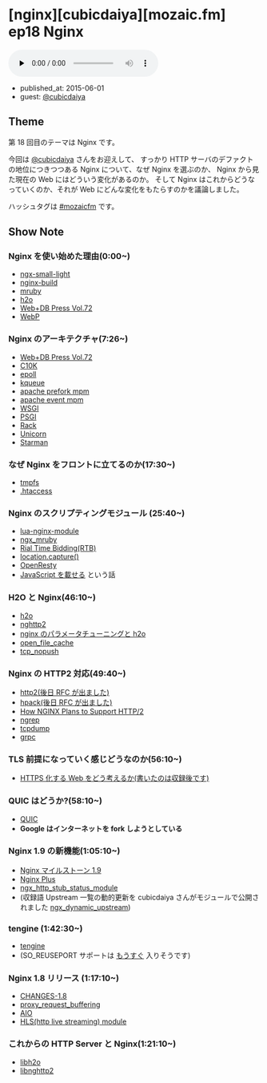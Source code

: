 # [nginx][cubicdaiya][mozaic.fm] ep18 Nginx

<audio preload="none" src="https://files.mozaic.fm/mozaic-ep18.mp3" controls></audio>

<ul class=info>
  <li>published_at: <time datetime=2015-06-01>2015-06-01</time>
  <li>guest: <a href=https://twitter.com/cubicdaiya>@cubicdaiya</a>
</ul>


## Theme

第 18 回目のテーマは Nginx です。

今回は [@cubicdaiya](https://twitter.com/cubicdaiya) さんをお迎えして、 すっかり HTTP サーバのデファクトの地位につきつつある Nginx について、なぜ Nginx を選ぶのか、 Nginx から見た現在の Web にはどういう変化があるのか。 そして Nginx はこれからどうなっていくのか、それが Web にどんな変化をもたらすのかを議論しました。

ハッシュタグは [#mozaicfm](https://twitter.com/search?q=mozaicfm&src=hash) です。


## Show Note

### Nginx を使い始めた理由(0:00~)

- [ngx-small-light](http://t.umblr.com/redirect?z=https%3A%2F%2Fgithub.com%2Fcubicdaiya%2Fngx_small_light&t=YzJmNDNkMGNlMGFiZTgzNjUwNmY2YWVmMGQ1NmY3M2U0NTI2NDE2MSx0UFVqYktDZw%3D%3D)
- [nginx-build](http://t.umblr.com/redirect?z=https%3A%2F%2Fgithub.com%2Fcubicdaiya%2Fnginx-build&t=YTYzYTJiNTliNGVlY2ZkM2RjNGRiZTAxOGRjODAwNTgwZDA3YmM3ZCx0UFVqYktDZw%3D%3D)
- [mruby](http://t.umblr.com/redirect?z=https%3A%2F%2Fgithub.com%2Fmruby%2Fmruby&t=Njg1NzUzYjBjMGU4M2Y0NTJmYTAxMmViOTk1NGQ4YjNlMDAwMzQ1Mix0UFVqYktDZw%3D%3D)
- [h2o](http://t.umblr.com/redirect?z=https%3A%2F%2Fh2o.examp1e.net&t=ZTgxNDBhMzJlYWI5NzZiOWZiMmNmNGRmY2RjYmJhODU0ZGFjMjk2Yyx0UFVqYktDZw%3D%3D)
- [Web+DB Press Vol.72](http://t.umblr.com/redirect?z=http%3A%2F%2Fgihyo.jp%2Fmagazine%2Fwdpress%2Farchive%2F2013%2Fvol72&t=ZDdjNmU0NTRlYTM1NGU0OGIxZTU2ZWU3MjVjZDIzOWUzODU5OWVjYSx0UFVqYktDZw%3D%3D)
- [WebP](http://t.umblr.com/redirect?z=https%3A%2F%2Fdevelopers.google.com%2Fspeed%2Fwebp%2F&t=ZGQwNjhiMWI2OTU3MjI1MTk4ZGY5ZTFjMzI5ZmRkMDgyNWEzY2Y1ZCx0UFVqYktDZw%3D%3D)


### Nginx のアーキテクチャ(7:26~)

- [Web+DB Press Vol.72](http://t.umblr.com/redirect?z=http%3A%2F%2Fgihyo.jp%2Fmagazine%2Fwdpress%2Farchive%2F2013%2Fvol72&t=ZDdjNmU0NTRlYTM1NGU0OGIxZTU2ZWU3MjVjZDIzOWUzODU5OWVjYSx0UFVqYktDZw%3D%3D)
- [C10K](http://t.umblr.com/redirect?z=http%3A%2F%2Fwww.hyuki.com%2Fyukiwiki%2Fwiki.cgi%3FTheC10kProblem&t=NGIzNWFhZmY2ZmI1NDNiNGRhNDI1ZDgwYWM1Y2Q0ZWQ0YjUyMWFmOSx0UFVqYktDZw%3D%3D)
- [epoll](http://t.umblr.com/redirect?z=http%3A%2F%2Fman7.org%2Flinux%2Fman-pages%2Fman7%2Fepoll.7.html&t=NzY4OGNjODI0MjcwODlhYTkwY2Y2NTdmNzc5MGNmOTQ3MGUxOGE2MCx0UFVqYktDZw%3D%3D)
- [kqueue](http://t.umblr.com/redirect?z=http%3A%2F%2F&t=Y2FhZGJkNWM4YTg2ZmJkYjQxMmYwZjRjZmQ2NmU5YWE0N2Q3NDMzYSx0UFVqYktDZw%3D%3D)
- [apache prefork mpm](http://t.umblr.com/redirect?z=http%3A%2F%2Fhttpd.apache.org%2Fdocs%2F2.4%2Fen%2Fmod%2Fprefork.html&t=YTdiZjMxYTM0ODIxYTlkOGM0NTM3ZDExMjUwZTIwYTdiOTM5MjQ5Myx0UFVqYktDZw%3D%3D)
- [apache event mpm](http://t.umblr.com/redirect?z=http%3A%2F%2Fhttpd.apache.org%2Fdocs%2F2.4%2Fen%2Fmod%2Fevent.html&t=ZjUwMGYwM2Y3MmMzYjU5NjA0MjVhMzI0ZmIzZTA2ZjlmODQyNTZjOSx0UFVqYktDZw%3D%3D)
- [WSGI](http://t.umblr.com/redirect?z=https%3A%2F%2Fwww.python.org%2Fdev%2Fpeps%2Fpep-0333%2F&t=N2IyMWZkZjU5OWIyODg4NDZiY2I1MzA5YWQxYTJhMDE1YjYwZGFhOCx0UFVqYktDZw%3D%3D)
- [PSGI](http://t.umblr.com/redirect?z=http%3A%2F%2Fplackperl.org%2F&t=MWRhOTE0ZmRhNTg2YTYzYzE0NWE1OGE2OThmYmQxN2RjMzg5NDczMyx0UFVqYktDZw%3D%3D)
- [Rack](http://t.umblr.com/redirect?z=http%3A%2F%2Frack.github.io%2F&t=MzlkZDdjZWFhMDYwOTNkYTZiZDJhNWNiOTBiMTMxODUxN2MxZjRjOCx0UFVqYktDZw%3D%3D)
- [Unicorn](http://t.umblr.com/redirect?z=http%3A%2F%2Funicorn.bogomips.org%2F&t=ZjNjN2YwM2YyNTlmMDZiNGIzZWEyMjQyNjAzZDlhNjZlNmY5ZDk0Zix0UFVqYktDZw%3D%3D)
- [Starman](http://t.umblr.com/redirect?z=http%3A%2F%2Fsearch.cpan.org%2F%7Emiyagawa%2FStarman-0.4013%2Flib%2FStarman.pm&t=MWRkMWI5MWVlNWI2MjY3MmQ0ZTliOTE1ZjllN2NlNWVhOGQ4NGM0MSx0UFVqYktDZw%3D%3D)


### なぜ Nginx をフロントに立てるのか(17:30~)

- [tmpfs](http://t.umblr.com/redirect?z=https%3A%2F%2Fwww.kernel.org%2Fdoc%2FDocumentation%2Ffilesystems%2Ftmpfs.txt&t=ZmQ5MmQ1MTZkMDRlNDE1ZjI3NGFlNDVmZWQ5ZTllZmQ4OTA3NTcwOSx0UFVqYktDZw%3D%3D)
- [.htaccess](http://t.umblr.com/redirect?z=https%3A%2F%2Fhttpd.apache.org%2Fdocs%2F2.4%2Fen%2Fhowto%2Fhtaccess.html&t=NGMwMGJlNGRmMGE3Y2VmZTk2ZGVhNDdlZjQ5ZTA0NWExZjJjYzg1Nyx0UFVqYktDZw%3D%3D)


### Nginx のスクリプティングモジュール (25:40~)

- [lua-nginx-module](http://t.umblr.com/redirect?z=https%3A%2F%2Fgithub.com%2Fopenresty%2Flua-nginx-module&t=OGM0OWI2Zjc1OWQzMTQwNjI0YzgyNGI0ODMzZjA5ZjljMjYxZTg2Yix0UFVqYktDZw%3D%3D)
- [ngx_mruby](http://t.umblr.com/redirect?z=https%3A%2F%2Fgithub.com%2Fmatsumoto-r%2Fngx_mruby&t=N2UzNjY4NzUwODhmZTcyNjcwMTZkNzQ2YTk0MjY3NWUxZmYwNTcyYSx0UFVqYktDZw%3D%3D)
- [Rial Time Bidding(RTB)](http://t.umblr.com/redirect?z=http%3A%2F%2Fen.wikipedia.org%2Fwiki%2FReal-time_bidding&t=OWRlNTQ0YmRiNjc4YjAyNDRjNTJlM2NmODg2ZTY1MjE5Mjg1Y2U1MCx0UFVqYktDZw%3D%3D)
- [location.capture()](http://t.umblr.com/redirect?z=http%3A%2F%2Fwiki.nginx.org%2FHttpLuaModule%23ngx.location.capture&t=ZDc3ODk0YTNkZDA0YmMwM2Q2ZTFkNTYxM2FkM2I4NjhiNzRjMzg0OCx0UFVqYktDZw%3D%3D)
- [OpenResty](http://t.umblr.com/redirect?z=http%3A%2F%2Fopenresty.org%2F&t=MzI5Yzc4NTUxNjAzNDFmZWRlOTJkNWRjMGMwNGUyZGFiYTI2MjYwMSx0UFVqYktDZw%3D%3D)
- [JavaScript を載せる](http://t.umblr.com/redirect?z=http%3A%2F%2Fnginx.com%2Fblog%2Fnginx-open-source-reflecting-back-and-looking-ahead%2F&t=Y2RkMjVmMzYyODg5ZmM2YTI0MmViYzljZmVmODA5ZGMxNWRlYTNmMSx0UFVqYktDZw%3D%3D) という話


### H2O と Nginx(46:10~)

- [h2o](http://t.umblr.com/redirect?z=https%3A%2F%2Fh2o.examp1e.net%2F&t=YmJmMTlmMzcyMTg1MTRiZTQ1M2M0ZTU1ZmZmOTE1YzM5ZjAzN2E1MSx0UFVqYktDZw%3D%3D)
- [nghttp2](http://t.umblr.com/redirect?z=https%3A%2F%2Fnghttp2.org%2F&t=MmQ5ZGNkYjgwOWUxMDg2YThlNTFhZjRkNTIxYmVmNjc4ZTBlNTlhNyx0UFVqYktDZw%3D%3D)
- [nginx のパラメータチューニングと h2o](http://t.umblr.com/redirect?z=http%3A%2F%2Fqiita.com%2Fcubicdaiya%2Fitems%2F235777dc401ec419b14e&t=YzhiZWFkNjhkN2NjOGU4ZWNjMmU2YWMyODg3MzRiMmM5ODE5YWYzNyx0UFVqYktDZw%3D%3D)
- [open_file_cache](http://t.umblr.com/redirect?z=http%3A%2F%2Fnginx.org%2Fen%2Fdocs%2Fhttp%2Fngx_http_core_module.html%23open_file_cache&t=OWQzMjNiYTE0ODEwMGMxOGVkZjU2OWI3MmQ2NzlmNTUwM2M5MmFkZCx0UFVqYktDZw%3D%3D)
- [tcp_nopush](http://t.umblr.com/redirect?z=http%3A%2F%2Fnginx.org%2Fen%2Fdocs%2Fhttp%2Fngx_http_core_module.html%23tcp_nopush&t=MjUyMzJiMDE3M2QyZWFlZWQwYWUyMjg2NWJmOWFlMjA2YTUwY2M5OSx0UFVqYktDZw%3D%3D)


### Nginx の HTTP2 対応(49:40~)

- [http2(後日 RFC が出ました)](http://t.umblr.com/redirect?z=https%3A%2F%2Ftools.ietf.org%2Fhtml%2Frfc7540&t=ZDNkNjkxODUyYWYxOWZhMzk5ZWYxYjk5ZWRjMmUzZGFhOTA5YmQ2Yix0UFVqYktDZw%3D%3D)
- [hpack(後日 RFC が出ました)](http://t.umblr.com/redirect?z=https%3A%2F%2Ftools.ietf.org%2Fhtml%2Frfc7541&t=NjFlYzlkYTc4ODhjMTg5MmJjNGRkYmI2ZTY0ZmNmMGIxNTRlMzRlMSx0UFVqYktDZw%3D%3D)
- [How NGINX Plans to Support HTTP/2](http://t.umblr.com/redirect?z=http%3A%2F%2Fnginx.com%2Fblog%2Fhow-nginx-plans-to-support-http2%2F&t=YWVhMDA1NTZiNDJlNWYwZTdhZDc5N2RjYzNlNmZmMjdkOTA4M2UwOCx0UFVqYktDZw%3D%3D)
- [ngrep](http://t.umblr.com/redirect?z=http%3A%2F%2Fngrep.sourceforge.net%2Fdownload.html&t=ZDQ3NGU5NWQ5OWRmMjE1ZWNhN2IxZGU4MmI1MTczOWMxM2IyZGQ2ZSx0UFVqYktDZw%3D%3D)
- [tcpdump](http://t.umblr.com/redirect?z=http%3A%2F%2Fwww.tcpdump.org%2F&t=NDY2Mjk1ODEzZDc3OWIwNGJjNjMzOWFkMjA3YTEwZTRmZTkyYTA4OSx0UFVqYktDZw%3D%3D)
- [grpc](http://t.umblr.com/redirect?z=https%3A%2F%2Fgithub.com%2Fgrpc%2Fgrpc&t=ODM5YzRhNzhkNzBhMjQyZTliYzI1NGQ5YTNjYjUxMGFmY2Y3M2Q3MCx0UFVqYktDZw%3D%3D)


### TLS 前提になっていく感じどうなのか(56:10~)

- [HTTPS 化する Web をどう考えるか(書いたのは収録後です)](http://t.umblr.com/redirect?z=http%3A%2F%2Fjxck.hatenablog.com%2Fentry%2Fweb-over-https&t=ZGZjMDNkNWU3MzVmMDI5NDMzMWI4NDI2NDI3YTYzYWE4Zjk3YjUxZix0UFVqYktDZw%3D%3D)


### QUIC はどうか?(58:10~)

- [QUIC](http://t.umblr.com/redirect?z=http%3A%2F%2Fblog.chromium.org%2F2013%2F06%2Fexperimenting-with-quic.html&t=MWQ0Y2JmMTFkZDFhZWFhOTczN2U4Y2UyZThjYTY4ZmZjZjRlNmVlOSx0UFVqYktDZw%3D%3D)
- **Google はインターネットを fork しようとしている**


### Nginx 1.9 の新機能(1:05:10~)

- [Nginx マイルストーン 1.9](http://t.umblr.com/redirect?z=http%3A%2F%2Ftrac.nginx.org%2Fnginx%2Fmilestone%2F1.9&t=NjkxYWU2NTdlODUyNWFmYjA2ZjUxOGQ2NmJmMDRhNWEyMWZmMTA5MSx0UFVqYktDZw%3D%3D)
- [Nginx Plus](http://t.umblr.com/redirect?z=http%3A%2F%2Fnginx.com%2Fproducts%2F&t=YzgzMzBkYmRmZDU2ZGY4NGY5MDJmOTYzOGM4NmZlMmMzOGNlMjRhMCx0UFVqYktDZw%3D%3D)
- [ngx_http_stub_status_module](http://t.umblr.com/redirect?z=http%3A%2F%2Fnginx.org%2Fen%2Fdocs%2Fhttp%2Fngx_http_stub_status_module.html&t=MjBkMjc5OGY0M2FiOGYyYjNmYWVjZTQzMWM3M2Q5OTNkMDMxMGI2MSx0UFVqYktDZw%3D%3D)
- (収録語 Upstream 一覧の動的更新を cubicdaiya さんがモジュールで公開されました [ngx_dynamic_upstream](http://t.umblr.com/redirect?z=https%3A%2F%2Fgithub.com%2Fcubicdaiya%2Fngx_dynamic_upstream&t=ZjNlNjg0NmQ4NTNiM2M1MWNlOWYxN2Y3Y2E2YTY1N2VhNzMwNGVmOSx0UFVqYktDZw%3D%3D))


### tengine (1:42:30~)

- [tengine](http://t.umblr.com/redirect?z=http%3A%2F%2Ftengine.taobao.org%2F&t=NjIwODkwYjcyNGYwZmFhNWQxZjIzM2QwOWQ0YjEyMTBmODQ2OGUzNSx0UFVqYktDZw%3D%3D)
- (SO_REUSEPORT サポートは [もうすぐ](http://t.umblr.com/redirect?z=http%3A%2F%2Fhg.nginx.org%2Fnginx%2Frev%2F4f6efabcb09b&t=NWEzNTUyYzI1MjZhMjU2MTRmYjk4ZmQ3ZjA0MjVhYzExYWY0NmZjNSx0UFVqYktDZw%3D%3D) 入りそうです)


### Nginx 1.8 リリース (1:17:10~)

- [CHANGES-1.8](http://t.umblr.com/redirect?z=http%3A%2F%2Fnginx.org%2Fen%2FCHANGES-1.8&t=OTdjOGUwNDMzZmVkNWMwYTA4MzgwYzc5YmFhNjhiNGE1YThhMmM1ZCx0UFVqYktDZw%3D%3D)
- [proxy_request_buffering](http://t.umblr.com/redirect?z=http%3A%2F%2Fnginx.org%2Fen%2Fdocs%2Fhttp%2Fngx_http_proxy_module.html%23proxy_request_buffering&t=NTQyMjI1MDdmZGUwNzE4YjUzZmIwYWQzYmI5N2IwOGJiMGY3MTJiZix0UFVqYktDZw%3D%3D)
- [AIO](http://t.umblr.com/redirect?z=http%3A%2F%2Fman7.org%2Flinux%2Fman-pages%2Fman7%2Faio.7.html&t=OWU3ZGYwOTc5NzljMzUwZTg2YTI2YWM0YzBkNWI5ZWQ1MjMwNDcyMyx0UFVqYktDZw%3D%3D)
- [HLS(http live streaming) module](http://t.umblr.com/redirect?z=http%3A%2F%2Fnginx.org%2Fen%2Fdocs%2Fhttp%2Fngx_http_hls_module.html&t=NzExNzdlNDhlYWYwMzRhZmEzNWM1ODRhOTY5MWY3NDg2NTAyNjg3NCx0UFVqYktDZw%3D%3D)


### これからの HTTP Server と Nginx(1:21:10~)

- [libh2o](http://t.umblr.com/redirect?z=https%3A%2F%2Fgithub.com%2Fh2o%2Fh2o%2Ftree%2Fmaster%2Fexamples%2Flibh2o&t=OGUwM2RkNTJkOWQ0YTBlNzVkM2FmNmE0YTU5NzE0NGI4ZjI0NWY0OSx0UFVqYktDZw%3D%3D)
- [libnghttp2](http://t.umblr.com/redirect?z=https%3A%2F%2Fgithub.com%2Ftatsuhiro-t%2Fnghttp2%2Ftree%2Fmaster%2Flib&t=ZjcxZjVjOTdhMTg2ZGJhYzkxZjY4NWQxZWZlZTEwMmVlYjk0MWU1Zix0UFVqYktDZw%3D%3D)
